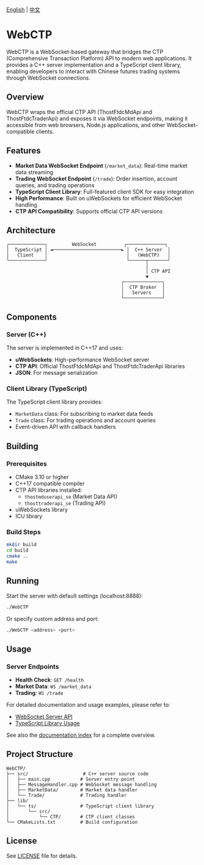 [English](README.md) | [中文](README.zh-CN.md)

# WebCTP

WebCTP is a WebSocket-based gateway that bridges the CTP (Comprehensive Transaction Platform) API to modern web applications. It provides a C++ server implementation and a TypeScript client library, enabling developers to interact with Chinese futures trading systems through WebSocket connections.

## Overview

WebCTP wraps the official CTP API (ThostFtdcMdApi and ThostFtdcTraderApi) and exposes it via WebSocket endpoints, making it accessible from web browsers, Node.js applications, and other WebSocket-compatible clients.

## Features

- **Market Data WebSocket Endpoint** (`/market_data`): Real-time market data streaming
- **Trading WebSocket Endpoint** (`/trade`): Order insertion, account queries, and trading operations
- **TypeScript Client Library**: Full-featured client SDK for easy integration
- **High Performance**: Built on uWebSockets for efficient WebSocket handling
- **CTP API Compatibility**: Supports official CTP API versions

## Architecture

```
┌─────────────┐         WebSocket          ┌──────────────┐
│  TypeScript │ ◄─────────────────────────► │  C++ Server  │
│   Client    │                             │   (WebCTP)   │
└─────────────┘                             └──────┬───────┘
                                                   │
                                                   │ CTP API
                                                   ▼
                                          ┌──────────────┐
                                          │  CTP Broker  │
                                          │   Servers    │
                                          └──────────────┘
```

## Components

### Server (C++)

The server is implemented in C++17 and uses:
- **uWebSockets**: High-performance WebSocket server
- **CTP API**: Official ThostFtdcMdApi and ThostFtdcTraderApi libraries
- **JSON**: For message serialization

### Client Library (TypeScript)

The TypeScript client library provides:
- `MarketData` class: For subscribing to market data feeds
- `Trade` class: For trading operations and account queries
- Event-driven API with callback handlers

## Building

### Prerequisites

- CMake 3.10 or higher
- C++17 compatible compiler
- CTP API libraries installed:
  - `thostmduserapi_se` (Market Data API)
  - `thosttraderapi_se` (Trading API)
- uWebSockets library
- ICU library

### Build Steps

```bash
mkdir build
cd build
cmake ..
make
```

## Running

Start the server with default settings (localhost:8888):

```bash
./WebCTP
```

Or specify custom address and port:

```bash
./WebCTP <address> <port>
```

## Usage

### Server Endpoints

- **Health Check**: `GET /health`
- **Market Data**: `WS /market_data`
- **Trading**: `WS /trade`

For detailed documentation and usage examples, please refer to:
- [WebSocket Server API](doc/websocket_server_en.md)
- [TypeScript Library Usage](doc/typescript_library_en.md)

See also the [documentation index](doc/README_EN.md) for a complete overview.

## Project Structure

```
WebCTP/
├── src/                    # C++ server source code
│   ├── main.cpp           # Server entry point
│   ├── MessageHandler.cpp # WebSocket message handling
│   ├── MarketData/        # Market data handler
│   └── Trade/             # Trading handler
├── lib/
│   └── ts/                # TypeScript client library
│       └── src/
│           └── CTP/       # CTP client classes
└── CMakeLists.txt         # Build configuration
```

## License

See [LICENSE](LICENSE) file for details.

